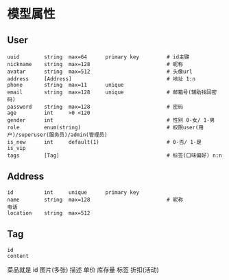 # 模型属性

## User
    uuid        string  max=64      primary key         # id主键
    nickname    string  max=128                         # 昵称
    avatar      string  max=512                         # 头像url
    address     [Address]                               # 地址 1:n
    phone       string  max=11      unique
    email       string  max=128     unique              # 邮箱号(辅助找回密码)
    password    string  max=128                         # 密码
    age         int     >0 <120                         
    gender      int                                     # 性别 0-女/ 1-男
    role        enum(string)                            # 权限user(用户)/superuser(服务员)/admin(管理员)
    is_new      int     default(1)                      # 0-否/ 1-是
    is_vip
    tags        [Tag]                                   # 标签(口味偏好) n:n


## Address
    id          int     unique      primary key
    name        string  max=128                         # 昵称
    电话
    location    string  max=512

## Tag
    id
    content

菜品就是  id 图片(多张) 描述 单价 库存量 标签 折扣(活动)